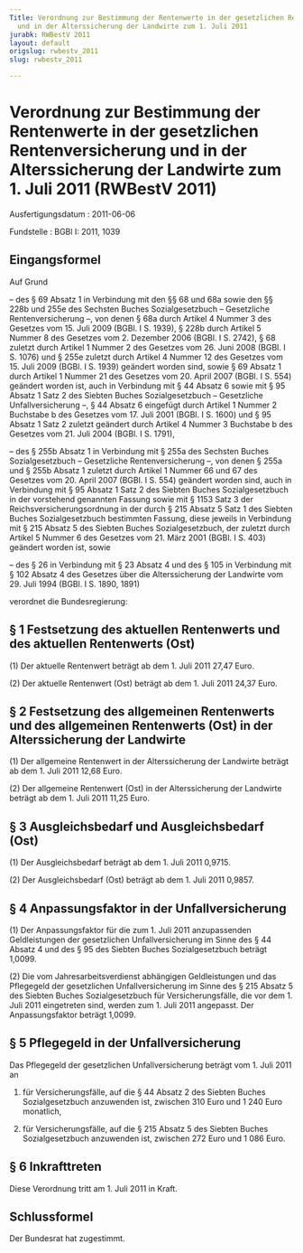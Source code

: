 ```yaml
---
Title: Verordnung zur Bestimmung der Rentenwerte in der gesetzlichen Rentenversicherung
  und in der Alterssicherung der Landwirte zum 1. Juli 2011
jurabk: RWBestV 2011
layout: default
origslug: rwbestv_2011
slug: rwbestv_2011

---
```


# Verordnung zur Bestimmung der Rentenwerte in der gesetzlichen Rentenversicherung und in der Alterssicherung der Landwirte zum 1. Juli 2011 (RWBestV 2011)

Ausfertigungsdatum
:   2011-06-06

Fundstelle
:   BGBl I: 2011, 1039


## Eingangsformel

Auf Grund

–   des § 69 Absatz 1 in Verbindung mit den §§ 68 und 68a sowie den §§ 228b und 255e des Sechsten Buches Sozialgesetzbuch – Gesetzliche Rentenversicherung –, von denen § 68a durch Artikel 4 Nummer 3 des Gesetzes vom 15. Juli 2009 (BGBl. I S. 1939), § 228b durch Artikel 5 Nummer 8 des Gesetzes vom 2. Dezember 2006 (BGBl. I S. 2742), § 68 zuletzt durch Artikel 1 Nummer 2 des Gesetzes vom 26. Juni 2008 (BGBl. I S. 1076) und § 255e zuletzt durch Artikel 4 Nummer 12 des Gesetzes vom 15. Juli 2009 (BGBl. I S. 1939) geändert worden sind, sowie § 69 Absatz 1 durch Artikel 1 Nummer 21 des Gesetzes vom 20. April 2007 (BGBl. I S. 554) geändert worden ist, auch in Verbindung mit § 44 Absatz 6 sowie mit § 95 Absatz 1 Satz 2 des Siebten Buches Sozialgesetzbuch – Gesetzliche Unfallversicherung –, § 44 Absatz 6 eingefügt durch Artikel 1 Nummer 2 Buchstabe b des Gesetzes vom 17. Juli 2001 (BGBl. I S. 1600) und § 95 Absatz 1 Satz 2 zuletzt geändert durch Artikel 4 Nummer 3 Buchstabe b des Gesetzes vom 21. Juli 2004 (BGBl. I S. 1791),


–   des § 255b Absatz 1 in Verbindung mit § 255a des Sechsten Buches Sozialgesetzbuch – Gesetzliche Rentenversicherung –, von denen § 255a und § 255b Absatz 1 zuletzt durch Artikel 1 Nummer 66 und 67 des Gesetzes vom 20. April 2007 (BGBl. I S. 554) geändert worden sind, auch in Verbindung mit § 95 Absatz 1 Satz 2 des Siebten Buches Sozialgesetzbuch in der vorstehend genannten Fassung sowie mit § 1153 Satz 3 der Reichsversicherungsordnung in der durch § 215 Absatz 5 Satz 1 des Siebten Buches Sozialgesetzbuch bestimmten Fassung, diese jeweils in Verbindung mit § 215 Absatz 5 des Siebten Buches Sozialgesetzbuch, der zuletzt durch Artikel 5 Nummer 6 des Gesetzes vom 21. März 2001 (BGBl. I S. 403) geändert worden ist, sowie


–   des § 26 in Verbindung mit § 23 Absatz 4 und des § 105 in Verbindung mit § 102 Absatz 4 des Gesetzes über die Alterssicherung der Landwirte vom 29. Juli 1994 (BGBl. I S. 1890, 1891)



verordnet die Bundesregierung:


## § 1 Festsetzung des aktuellen Rentenwerts und des aktuellen Rentenwerts (Ost)

(1) Der aktuelle Rentenwert beträgt ab dem 1. Juli 2011 27,47 Euro.

(2) Der aktuelle Rentenwert (Ost) beträgt ab dem 1. Juli 2011 24,37 Euro.


## § 2 Festsetzung des allgemeinen Rentenwerts und des allgemeinen Rentenwerts (Ost) in der Alterssicherung der Landwirte

(1) Der allgemeine Rentenwert in der Alterssicherung der Landwirte beträgt ab dem 1. Juli 2011 12,68 Euro.

(2) Der allgemeine Rentenwert (Ost) in der Alterssicherung der Landwirte beträgt ab dem 1. Juli 2011 11,25 Euro.


## § 3 Ausgleichsbedarf und Ausgleichsbedarf (Ost)

(1) Der Ausgleichsbedarf beträgt ab dem 1. Juli 2011 0,9715.

(2) Der Ausgleichsbedarf (Ost) beträgt ab dem 1. Juli 2011 0,9857.


## § 4 Anpassungsfaktor in der Unfallversicherung

(1) Der Anpassungsfaktor für die zum 1. Juli 2011 anzupassenden Geldleistungen der gesetzlichen Unfallversicherung im Sinne des § 44 Absatz 4 und des § 95 des Siebten Buches Sozialgesetzbuch beträgt 1,0099.

(2) Die vom Jahresarbeitsverdienst abhängigen Geldleistungen und das Pflegegeld der gesetzlichen Unfallversicherung im Sinne des § 215 Absatz 5 des Siebten Buches Sozialgesetzbuch für Versicherungsfälle, die vor dem 1. Juli 2011 eingetreten sind, werden zum 1. Juli 2011 angepasst. Der Anpassungsfaktor beträgt 1,0099.


## § 5 Pflegegeld in der Unfallversicherung

Das Pflegegeld der gesetzlichen Unfallversicherung beträgt vom 1. Juli 2011 an

1.  für Versicherungsfälle, auf die § 44 Absatz 2 des Siebten Buches Sozialgesetzbuch anzuwenden ist, zwischen 310 Euro und 1 240 Euro monatlich,


2.  für Versicherungsfälle, auf die § 215 Absatz 5 des Siebten Buches Sozialgesetzbuch anzuwenden ist, zwischen 272 Euro und 1 086 Euro.





## § 6 Inkrafttreten

Diese Verordnung tritt am 1. Juli 2011 in Kraft.


## Schlussformel

Der Bundesrat hat zugestimmt.

